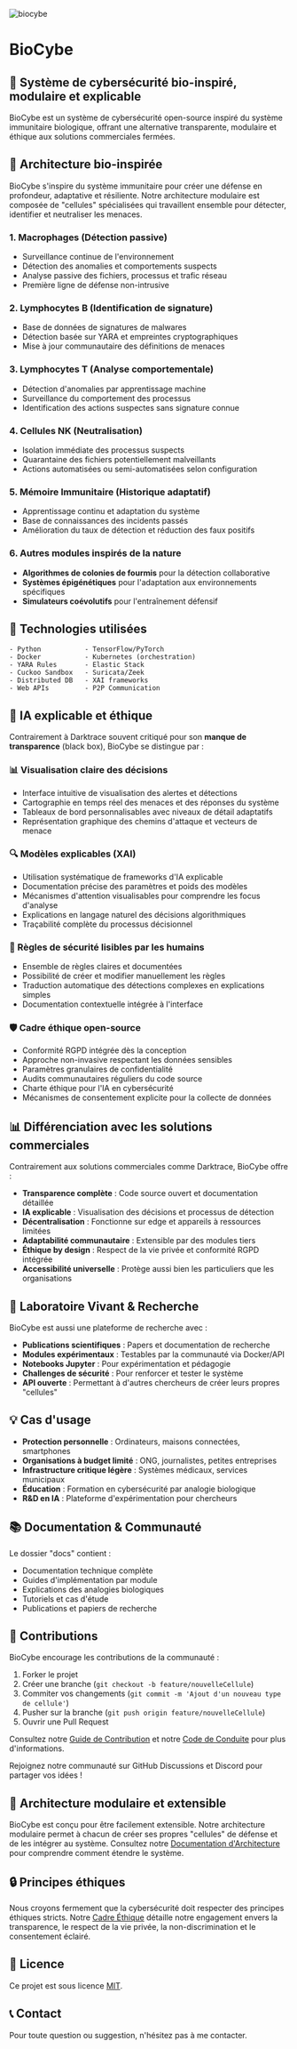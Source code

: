 ![biocybe](https://github.com/user-attachments/assets/faabdc39-3e07-42f0-9ec8-55258e8a876d)


# BioCybe

## 🔬 Système de cybersécurité bio-inspiré, modulaire et explicable

BioCybe est un système de cybersécurité open-source inspiré du système immunitaire biologique, offrant une alternative transparente, modulaire et éthique aux solutions commerciales fermées.

## 🧬 Architecture bio-inspirée

BioCybe s'inspire du système immunitaire pour créer une défense en profondeur, adaptative et résiliente. Notre architecture modulaire est composée de "cellules" spécialisées qui travaillent ensemble pour détecter, identifier et neutraliser les menaces.

### 1. Macrophages (Détection passive)
- Surveillance continue de l'environnement
- Détection des anomalies et comportements suspects
- Analyse passive des fichiers, processus et trafic réseau
- Première ligne de défense non-intrusive

### 2. Lymphocytes B (Identification de signature)
- Base de données de signatures de malwares
- Détection basée sur YARA et empreintes cryptographiques
- Mise à jour communautaire des définitions de menaces

### 3. Lymphocytes T (Analyse comportementale)
- Détection d'anomalies par apprentissage machine
- Surveillance du comportement des processus
- Identification des actions suspectes sans signature connue

### 4. Cellules NK (Neutralisation)
- Isolation immédiate des processus suspects
- Quarantaine des fichiers potentiellement malveillants
- Actions automatisées ou semi-automatisées selon configuration

### 5. Mémoire Immunitaire (Historique adaptatif)
- Apprentissage continu et adaptation du système
- Base de connaissances des incidents passés
- Amélioration du taux de détection et réduction des faux positifs

### 6. Autres modules inspirés de la nature
- **Algorithmes de colonies de fourmis** pour la détection collaborative
- **Systèmes épigénétiques** pour l'adaptation aux environnements spécifiques
- **Simulateurs coévolutifs** pour l'entraînement défensif

## 🔧 Technologies utilisées
```
- Python           - TensorFlow/PyTorch
- Docker           - Kubernetes (orchestration)
- YARA Rules       - Elastic Stack
- Cuckoo Sandbox   - Suricata/Zeek
- Distributed DB   - XAI frameworks
- Web APIs         - P2P Communication
```

## 🧠 IA explicable et éthique

Contrairement à Darktrace souvent critiqué pour son **manque de transparence** (black box), BioCybe se distingue par :

### 📊 Visualisation claire des décisions
- Interface intuitive de visualisation des alertes et détections
- Cartographie en temps réel des menaces et des réponses du système
- Tableaux de bord personnalisables avec niveaux de détail adaptatifs
- Représentation graphique des chemins d'attaque et vecteurs de menace

### 🔍 Modèles explicables (XAI)
- Utilisation systématique de frameworks d'IA explicable
- Documentation précise des paramètres et poids des modèles
- Mécanismes d'attention visualisables pour comprendre les focus d'analyse
- Explications en langage naturel des décisions algorithmiques
- Traçabilité complète du processus décisionnel

### 📝 Règles de sécurité lisibles par les humains
- Ensemble de règles claires et documentées
- Possibilité de créer et modifier manuellement les règles
- Traduction automatique des détections complexes en explications simples
- Documentation contextuelle intégrée à l'interface

### 🛡️ Cadre éthique open-source
- Conformité RGPD intégrée dès la conception
- Approche non-invasive respectant les données sensibles
- Paramètres granulaires de confidentialité
- Audits communautaires réguliers du code source
- Charte éthique pour l'IA en cybersécurité
- Mécanismes de consentement explicite pour la collecte de données

## 📊 Différenciation avec les solutions commerciales

Contrairement aux solutions commerciales comme Darktrace, BioCybe offre :
- **Transparence complète** : Code source ouvert et documentation détaillée
- **IA explicable** : Visualisation des décisions et processus de détection
- **Décentralisation** : Fonctionne sur edge et appareils à ressources limitées
- **Adaptabilité communautaire** : Extensible par des modules tiers
- **Éthique by design** : Respect de la vie privée et conformité RGPD intégrée
- **Accessibilité universelle** : Protège aussi bien les particuliers que les organisations

## 🔬 Laboratoire Vivant & Recherche

BioCybe est aussi une plateforme de recherche avec :
- **Publications scientifiques** : Papers et documentation de recherche
- **Modules expérimentaux** : Testables par la communauté via Docker/API
- **Notebooks Jupyter** : Pour expérimentation et pédagogie
- **Challenges de sécurité** : Pour renforcer et tester le système
- **API ouverte** : Permettant à d'autres chercheurs de créer leurs propres "cellules"

## 💡 Cas d'usage

- **Protection personnelle** : Ordinateurs, maisons connectées, smartphones
- **Organisations à budget limité** : ONG, journalistes, petites entreprises
- **Infrastructure critique légère** : Systèmes médicaux, services municipaux
- **Éducation** : Formation en cybersécurité par analogie biologique
- **R&D en IA** : Plateforme d'expérimentation pour chercheurs

## 📚 Documentation & Communauté

Le dossier "docs" contient :
- Documentation technique complète
- Guides d'implémentation par module
- Explications des analogies biologiques
- Tutoriels et cas d'étude
- Publications et papiers de recherche

## 👥 Contributions

BioCybe encourage les contributions de la communauté :
1. Forker le projet
2. Créer une branche (`git checkout -b feature/nouvelleCellule`)
3. Commiter vos changements (`git commit -m 'Ajout d'un nouveau type de cellule'`)
4. Pusher sur la branche (`git push origin feature/nouvelleCellule`)
5. Ouvrir une Pull Request

Consultez notre [Guide de Contribution](CONTRIBUTING.md) et notre [Code de Conduite](CODE_OF_CONDUCT.md) pour plus d'informations.

Rejoignez notre communauté sur GitHub Discussions et Discord pour partager vos idées !

## 🧩 Architecture modulaire et extensible

BioCybe est conçu pour être facilement extensible. Notre architecture modulaire permet à chacun de créer ses propres "cellules" de défense et de les intégrer au système. Consultez notre [Documentation d'Architecture](docs/architecture.md) pour comprendre comment étendre le système.

## 🔒 Principes éthiques

Nous croyons fermement que la cybersécurité doit respecter des principes éthiques stricts. Notre [Cadre Éthique](ETHICS.md) détaille notre engagement envers la transparence, le respect de la vie privée, la non-discrimination et le consentement éclairé.

## 📄 Licence

Ce projet est sous licence [MIT](LICENSE).

## 📞 Contact

Pour toute question ou suggestion, n'hésitez pas à me contacter.
